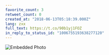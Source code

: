 ```yaml
---
favorite_count: 3
retweet_count: 0
created_at: "2018-06-13T05:18:39.000Z"
lang: zxx
full_text: https://t.co/90b1yj1FOZ
in_reply_to_status_id: "1006755193638277120"
---
```


![Embedded Photo](https://twitter-media-coderbyheart.s3.eu-north-1.amazonaws.com/1006767784322387969-DfjB9QnXkAETYVF.jpg)
